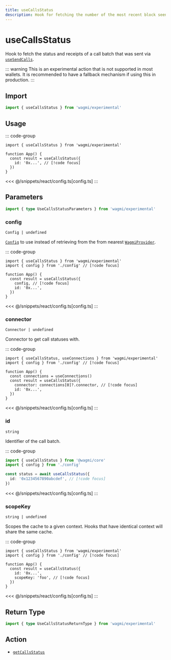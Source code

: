 ```yaml
---
title: useCallsStatus
description: Hook for fetching the number of the most recent block seen.
---
```


<script setup>
const packageName = 'wagmi/experimental'
const actionName = 'getCallsStatus'
const typeName = 'GetCallsStatus'
const TData = 'GetCallsStatusReturnType'
const TError = 'GetCallsStatusErrorType'
</script>

# useCallsStatus

Hook to fetch the status and receipts of a call batch that was sent via [`useSendCalls`](/react/api/hooks/useSendCalls).

::: warning
This is an experimental action that is not supported in most wallets. It is recommended to have a fallback mechanism if using this in production.
:::

## Import

```ts
import { useCallsStatus } from 'wagmi/experimental'
```

## Usage

::: code-group
```tsx [index.tsx]
import { useCallsStatus } from 'wagmi/experimental'

function App() {
  const result = useCallsStatus({
    id: '0x...', // [!code focus]
  })
}
```
<<< @/snippets/react/config.ts[config.ts]
:::

## Parameters

```ts
import { type UseCallsStatusParameters } from 'wagmi/experimental'
```

### config

`Config | undefined`

[`Config`](/react/api/createConfig#config) to use instead of retrieving from the from nearest [`WagmiProvider`](/react/api/WagmiProvider).

::: code-group
```tsx [index.tsx]
import { useCallsStatus } from 'wagmi/experimental'
import { config } from './config' // [!code focus]

function App() {
  const result = useCallsStatus({
    config, // [!code focus]
    id: '0x...',
  })
}
```
<<< @/snippets/react/config.ts[config.ts]
:::

### connector

`Connector | undefined`

Connector to get call statuses with.

::: code-group
```tsx [index.tsx]
import { useCallsStatus, useConnections } from 'wagmi/experimental'
import { config } from './config' // [!code focus]

function App() {
  const connections = useConnections()
  const result = useCallsStatus({
    connector: connections[0]?.connector, // [!code focus]
    id: '0x...',
  })
}
```
<<< @/snippets/react/config.ts[config.ts]
:::

### id

`string`

Identifier of the call batch.

::: code-group
```ts [index.ts]
import { useCallsStatus } from '@wagmi/core'
import { config } from './config'

const status = await useCallsStatus({
  id: '0x1234567890abcdef', // [!code focus]
})
```
<<< @/snippets/react/config.ts[config.ts]
:::

### scopeKey

`string | undefined`

Scopes the cache to a given context. Hooks that have identical context will share the same cache.

::: code-group
```tsx [index.tsx]
import { useCallsStatus } from 'wagmi/experimental'
import { config } from './config' // [!code focus]

function App() {
  const result = useCallsStatus({
    id: '0x...',
    scopeKey: 'foo', // [!code focus]
  })
}
```
<<< @/snippets/react/config.ts[config.ts]
:::

<!--@include: @shared/query-options.md-->

## Return Type

```ts
import { type UseCallsStatusReturnType } from 'wagmi/experimental'
```

<!--@include: @shared/query-result.md-->

<!--@include: @shared/query-imports.md-->

## Action

- [`getCallsStatus`](https://viem.sh/experimental/eip5792/getCallsStatus)